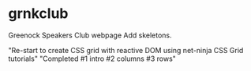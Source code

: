 # grnkclub
Greenock Speakers Club webpage
Add skeletons.

"Re-start to create CSS grid with reactive DOM using net-ninja CSS Grid tutorials"
"Completed #1 intro #2 columns #3 rows"